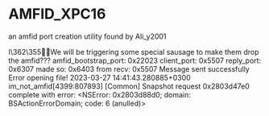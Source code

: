 # AMFID_XPC16
an amfid port creation utility found by Ali_y2001


I\362\355We will be triggering some special sausage to make them drop the amfid???
amfid_bootstrap_port: 0x22023
client_port: 0x5507
reply_port: 0x6307
made so: 0x6403 from recv: 0x5507
Message sent successfully
Error opening file!
2023-03-27 14:41:43.280885+0300 im_not_amfid[4399:807893] [Common] Snapshot request 0x2803d47e0 complete with error: <NSError: 0x2803d88d0; domain: BSActionErrorDomain; code: 6 (anulled)>
